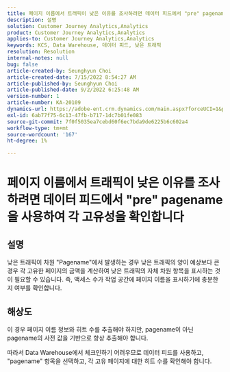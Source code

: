 ```yaml
---
title: 페이지 이름에서 트래픽이 낮은 이유를 조사하려면 데이터 피드에서 "pre" pagename을 사용하여 각 고유성을 확인합니다
description: 설명
solution: Customer Journey Analytics,Analytics
product: Customer Journey Analytics,Analytics
applies-to: Customer Journey Analytics,Analytics
keywords: KCS, Data Warehouse, 데이터 피드, 낮은 트래픽
resolution: Resolution
internal-notes: null
bug: false
article-created-by: Seunghyun Choi
article-created-date: 7/15/2022 8:54:27 AM
article-published-by: Seunghyun Choi
article-published-date: 9/2/2022 6:25:48 AM
version-number: 1
article-number: KA-20109
dynamics-url: https://adobe-ent.crm.dynamics.com/main.aspx?forceUCI=1&pagetype=entityrecord&etn=knowledgearticle&id=2fba16b6-1b04-ed11-82e4-00224809fcfe
exl-id: 6ab77f75-6c13-47fb-b717-1dc7b01fe083
source-git-commit: 7f0f5035ea7cebd60f6ec7bda9de6225b6c602a4
workflow-type: tm+mt
source-wordcount: '167'
ht-degree: 1%

---
```


# 페이지 이름에서 트래픽이 낮은 이유를 조사하려면 데이터 피드에서 &quot;pre&quot; pagename을 사용하여 각 고유성을 확인합니다

## 설명

낮은 트래픽이 차원 &quot;Pagename&quot;에서 발생하는 경우 낮은 트래픽의 양이 예상보다 큰 경우 각 고유한 페이지의 금액을 계산하여 낮은 트래픽의 자체 차원 항목을 표시하는 것이 필요할 수 있습니다. 즉, 액세스 수가 작업 공간에 페이지 이름을 표시하기에 충분한지 여부를 확인합니다. 

## 해상도


이 경우 페이지 이름 정보와 히트 수를 추출해야 하지만, pagename이 아닌 pagename의 사전 값을 기반으로 항상 추출해야 합니다.

따라서 Data Warehouse에서 체크인하기 어려우므로 데이터 피드를 사용하고, &quot;pagename&quot; 항목을 선택하고, 각 고유 페이지에 대한 히트 수를 확인해야 합니다.
